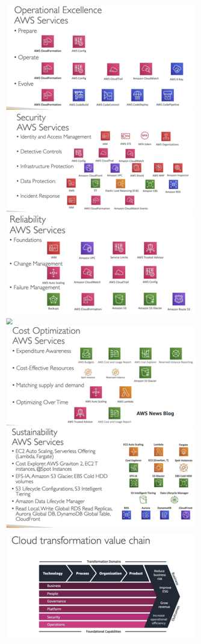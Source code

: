![](imgs/operational-excellence.png)![](imgs/security-services.png)![](imgs/reliability-pillar.png)![](performance-efficiency.png)![](imgs/cost-optimization.png)
![](imgs/sustainability.png)




![](imgs/cloud-transformation.png)